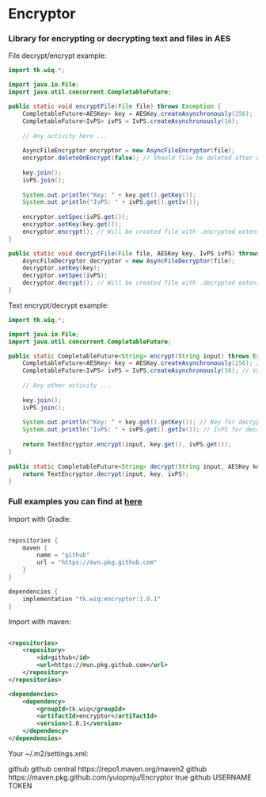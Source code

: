 # Encryptor

### Library for encrypting or decrypting text and files in AES


File decrypt/encrypt example:
```java
import tk.wiq.*;

import java.io.File;
import java.util.concurrent.CompletableFuture;

public static void encryptFile(File file) throws Exception {
    CompletableFuture<AESKey> key = AESKey.createAsynchronously(256);
    CompletableFuture<IvPS> ivPS = IvPS.createAsynchronously(16);
    
    // Any activity here ...
    
    AsyncFileEncryptor encryptor = new AsyncFileEncryptor(file);
    encryptor.deleteOnEncrypt(false); // Should file be deleted after encryption? Default false
    
    key.join();
    ivPS.join();
    
    System.out.println("Key: " + key.get().getKey());
    System.out.println("IvPS: " + ivPS.get().getIv());
    
    encryptor.setSpec(ivPS.get());
    encryptor.setKey(key.get());
    encryptor.encrypt(); // Will be created file with .encrypted extension and encrypted content
}

public static void decryptFile(File file, AESKey key, IvPS ivPS) throws Exception {
    AsyncFileDecryptor decryptor = new AsyncFileDecryptor(file);
    decryptor.setKey(key);
    decryptor.setSpec(ivPS);
    decryptor.decrypt(); // Will be created file with .decrypted extension
}
```

Text encrypt/decrypt example:
```java
import tk.wiq.*;

import java.io.File;
import java.util.concurrent.CompletableFuture;

public static CompletableFuture<String> encrypt(String input) throws Exception {
    CompletableFuture<AESKey> key = AESKey.createAsynchronously(256); // You should use 128 or 256 bits
    CompletableFuture<IvPS> ivPS = IvPS.createAsynchronously(16); // Value must be not higher than 16
    
    // Any other activity ...
    
    key.join();
    ivPS.join();
    
    System.out.println("Key: " + key.get().getKey()); // Key for decrypt. Can be used with AESKey key = new AESKey(key_here)
    System.out.println("IvPS: " + ivPS.get().getIv()); // IvPS for decrypt. Can be used with IvPS ivPS = new IvPS(IvPS_here)
    
    return TextEncryptor.encrypt(input, key.get(), ivPS.get());
}
    
public static CompletableFuture<String> decrypt(String input, AESKey key, IvPS ivPS) {
    return TextEncryptor.decrypt(input, key, ivPS);
}
```

### Full examples you can find at [here](https://github.com/yuiopmju/Encryptor/blob/master/src/test/java/examples/Example.java)



Import with Gradle:
```groovy

repositories {
    maven {
        name = "github"
        url = "https://mvn.pkg.github.com"
    }
}

dependencies {
    implementation "tk.wiq:encryptor:1.0.1"
}
```

Import with maven:
```xml

<repositories>
    <repository>
        <id>github</id>
        <url>https://mvn.pkg.github.com</url>
    </repository>
</repositories>

<dependencies>
    <dependency>
        <groupId>tk.wiq</groupId>
        <artifactId>encryptor</artifactId>
        <version>1.0.1</version>
    </dependency>
</dependencies>
```

Your ~/.m2/settings.xml:

<settings xmlns="http://maven.apache.org/SETTINGS/1.0.0"
  xmlns:xsi="http://www.w3.org/2001/XMLSchema-instance"
  xsi:schemaLocation="http://maven.apache.org/SETTINGS/1.0.0
                      http://maven.apache.org/xsd/settings-1.0.0.xsd">

  <activeProfiles>
    <activeProfile>github</activeProfile>
  </activeProfiles>

  <profiles>
    <profile>
      <id>github</id>
      <repositories>
        <repository>
          <id>central</id>
          <url>https://repo1.maven.org/maven2</url>
        </repository>
        <repository>
          <id>github</id>
          <url>https://maven.pkg.github.com/yuiopmju/Encryptor</url>
          <snapshots>
            <enabled>true</enabled>
          </snapshots>
        </repository>
      </repositories>
    </profile>
  </profiles>

  <servers>
    <server>
      <id>github</id>
      <username>USERNAME</username>
      <password>TOKEN</password>
    </server>
  </servers>
</settings>
